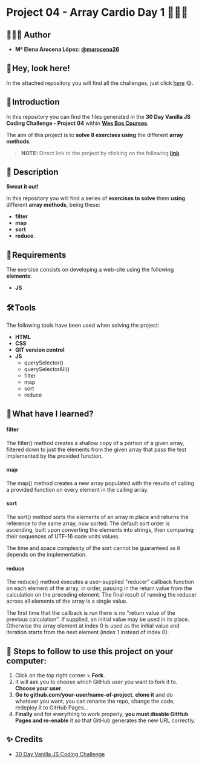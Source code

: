 # Project 04 - Array Cardio Day 1 🏃🏻‍♀️

## 👩🏻‍💻 Author 

- **Mª Elena Arocena López: [@marocena26](https://github.com/marocena26)**

## 🚨 Hey, look here! 

In the attached repository you will find all the challenges, just click [here](https://github.com/marocena26/JS30-challenges) 😋.

## 🚀 Introduction

In this repository you can find the files generated in the **30 Day Vanilla JS Coding Challenge - Project 04** within **[Wes Bos Courses](https://courses.wesbos.com/)**.

The aim of this project is to **solve 8 exercises using** the different **array methods**. 

> **NOTE:** Direct link to the project by clicking on the following **[link](https://marocena26.github.io/JS30-challenges-array-cardio-1/)**.

## 👾 Description 

**Sweat it out!**

In this repository you will find a series of **exercises to solve** them **using** different **array methods**, being these:
- **filter**
- **map**
- **sort**
- **reduce**.
## 📝 Requirements

The exercise consists on developing a web-site using the following **elements**:

- **JS**

## 🛠️ Tools

The following tools have been used when solving the project:

- **HTML**
- **CSS**
- **GIT version control**
- **JS**
  - querySelector()
  - querySelectorAll()
  - filter
  - map
  - sort
  - reduce

## 📖 What have I learned?

#### **filter**

The filter() method creates a shallow copy of a portion of a given array, filtered down to just the elements from the given array that pass the test implemented by the provided function.

#### **map**

The map() method creates a new array populated with the results of calling a provided function on every element in the calling array.

#### **sort**

The sort() method sorts the elements of an array in place and returns the reference to the same array, now sorted. The default sort order is ascending, built upon converting the elements into strings, then comparing their sequences of UTF-16 code units values.

The time and space complexity of the sort cannot be guaranteed as it depends on the implementation.

#### **reduce**

The reduce() method executes a user-supplied "reducer" callback function on each element of the array, in order, passing in the return value from the calculation on the preceding element. The final result of running the reducer across all elements of the array is a single value.

The first time that the callback is run there is no "return value of the previous calculation". If supplied, an initial value may be used in its place. Otherwise the array element at index 0 is used as the initial value and iteration starts from the next element (index 1 instead of index 0).

## 💾 Steps to follow to use this project on your computer:

1. Click on the top right corner > **Fork**.
2. It will ask you to choose which GitHub user you want to fork it to. **Choose your user**.
3. **Go to github.com/your-user/name-of-project**, **clone it** and do whatever you want, you can rename the repo, change the code, redeploy it to GitHub Pages...
4. **Finally** and for everything to work properly, **you must disable GitHub Pages and re-enable** it so that GitHub generates the new URL correctly.

## ✨ Credits

- [30 Day Vanilla JS Coding Challenge](https://javascript30.com/)
